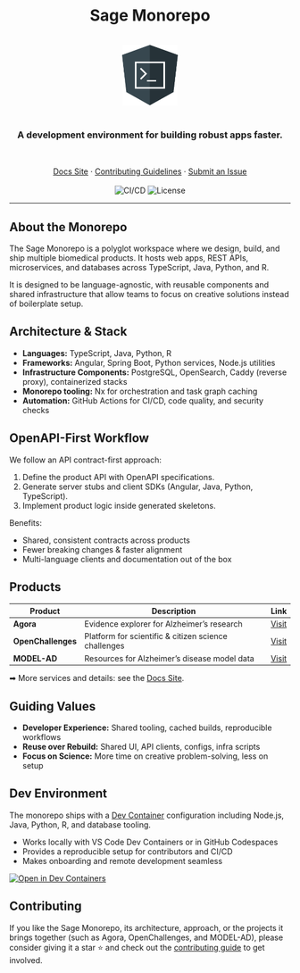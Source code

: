<h1 align="center">Sage Monorepo</h1>

<p align="center">
  <br>
  <img src="docs/images/angular-cli-logo.png" alt="Angular CLI logo" width="100px" height="108px"/>
  <br><br>
  <h3 align="center">
    A development environment for building robust apps faster.
  </h3>
  <br>
</p>

<p align="center">
  <a href="https://sage-bionetworks.github.io/sage-monorepo/">Docs Site</a> ·
  <a href="https://sage-bionetworks.github.io/sage-monorepo/contributions/overview/">Contributing Guidelines</a> ·
  <a href="https://github.com/Sage-Bionetworks/sage-monorepo/issues/new/choose">Submit an Issue</a>
  <br><br>
  <img src="https://img.shields.io/github/actions/workflow/status/Sage-Bionetworks/sage-monorepo/ci.yml?branch=main&color=007acc&labelColor=555555&style=for-the-badge&logo=github&label=CI/CD" alt="CI/CD"/>
  <img src="https://img.shields.io/github/license/Sage-Bionetworks/sage-monorepo.svg?color=007acc&labelColor=555555&style=for-the-badge&logo=github" alt="License"/>
</p>

---

## About the Monorepo

The Sage Monorepo is a polyglot workspace where we design, build, and ship multiple biomedical products. It hosts web apps, REST APIs, microservices, and databases across TypeScript, Java, Python, and R.

It is designed to be language-agnostic, with reusable components and shared infrastructure that allow teams to focus on creative solutions instead of boilerplate setup.

## Architecture & Stack

- **Languages:** TypeScript, Java, Python, R
- **Frameworks:** Angular, Spring Boot, Python services, Node.js utilities
- **Infrastructure Components:** PostgreSQL, OpenSearch, Caddy (reverse proxy), containerized stacks
- **Monorepo tooling:** Nx for orchestration and task graph caching
- **Automation:** GitHub Actions for CI/CD, code quality, and security checks

## OpenAPI-First Workflow

We follow an API contract-first approach:

1. Define the product API with OpenAPI specifications.
2. Generate server stubs and client SDKs (Angular, Java, Python, TypeScript).
3. Implement product logic inside generated skeletons.

Benefits:

- Shared, consistent contracts across products
- Fewer breaking changes & faster alignment
- Multi-language clients and documentation out of the box

## Products

| Product            | Description                                          | Link                                          |
| ------------------ | ---------------------------------------------------- | --------------------------------------------- |
| **Agora**          | Evidence explorer for Alzheimer’s research           | [Visit](https://agora.adknowledgeportal.org/) |
| **OpenChallenges** | Platform for scientific & citizen science challenges | [Visit](https://openchallenges.io/)           |
| **MODEL-AD**       | Resources for Alzheimer’s disease model data         | [Visit](https://model-ad.org/)                |

➡ More services and details: see the [Docs Site](https://sage-bionetworks.github.io/sage-monorepo/).

## Guiding Values

- **Developer Experience:** Shared tooling, cached builds, reproducible workflows
- **Reuse over Rebuild:** Shared UI, API clients, configs, infra scripts
- **Focus on Science:** More time on creative problem-solving, less on setup

## Dev Environment

The monorepo ships with a [Dev Container](https://containers.dev/) configuration including Node.js, Java, Python, R, and database tooling.

- Works locally with VS Code Dev Containers or in GitHub Codespaces
- Provides a reproducible setup for contributors and CI/CD
- Makes onboarding and remote development seamless

[![Open in Dev Containers](https://img.shields.io/static/v1?label=Dev%20Container&message=Open&color=blue&logo=visualstudiocode&style=for-the-badge)](https://vscode.dev/redirect?url=vscode://ms-vscode-remote.remote-containers/cloneInVolume?url=https://github.com/Sage-Bionetworks/sage-monorepo)

## Contributing

If you like the Sage Monorepo, its architecture, approach, or the projects it brings together (such
as Agora, OpenChallenges, and MODEL-AD), please consider giving it a star ⭐ and check out the
[contributing guide](CONTRIBUTING.md) to get involved.
